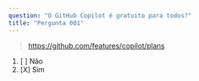 ```yaml
---
question: "O GitHub Copilot é gratuito para todos?"
title: "Pergunta 001"
---
```


> https://github.com/features/copilot/plans
1. [ ] Não  
1. [X] Sim  
